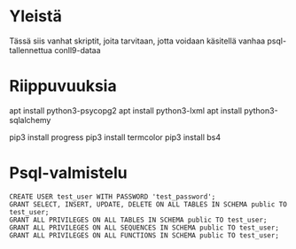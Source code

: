 # Yleistä

Tässä siis vanhat skriptit, joita tarvitaan, jotta voidaan käsitellä vanhaa
psql-tallennettua conll9-dataa

# Riippuvuuksia

apt install python3-psycopg2
apt install python3-lxml
apt install python3-sqlalchemy

pip3 install progress
pip3 install termcolor
pip3 install bs4

# Psql-valmistelu

```
CREATE USER test_user WITH PASSWORD 'test_password';
GRANT SELECT, INSERT, UPDATE, DELETE ON ALL TABLES IN SCHEMA public TO test_user;
GRANT ALL PRIVILEGES ON ALL TABLES IN SCHEMA public TO test_user;
GRANT ALL PRIVILEGES ON ALL SEQUENCES IN SCHEMA public TO test_user;
GRANT ALL PRIVILEGES ON ALL FUNCTIONS IN SCHEMA public TO test_user;
```
